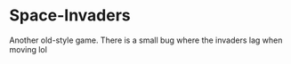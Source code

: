 # Space-Invaders
Another old-style game. There is a small bug where the invaders lag when moving lol
